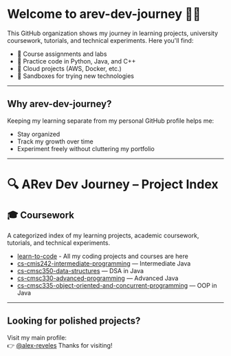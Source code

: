 # Welcome to arev-dev-journey 👨‍💻
This GitHub organization shows my journey in learning projects, university coursework, tutorials, and technical experiments.
Here you'll find:
- 🔹 Course assignments and labs
- 🔹 Practice code in Python, Java, and C++
- 🔹 Cloud projects (AWS, Docker, etc.)
- 🔹 Sandboxes for trying new technologies
---
## Why arev-dev-journey?
Keeping my learning separate from my personal GitHub profile helps me:
- Stay organized
- Track my growth over time
- Experiment freely without cluttering my portfolio
---
# 🔍 ARev Dev Journey – Project Index
## 🎓 Coursework
A categorized index of my learning projects, academic coursework, tutorials, and technical experiments.
- [learn-to-code](https://github.com/arev-dev-journey/learn-to-code) - All my coding projects and courses are here
- [cs-cmis242-intermediate-programming](https://github.com/arev-dev-journey/cs-cmis242-intermediate-programaming) — Intermediate Java
- [cs-cmsc350-data-structures](https://github.com/arev-dev-journey/cs-cmsc350-data-structures) — DSA in Java
- [cs-cmsc330-advanced-programming](https://github.com/arev-dev-journey/cs-cmsc330-advanced-programming) — Advanced Java
- [cs-cmsc335-object-oriented-and-concurrent-programming](https://github.com/arev-dev-journey/cs-cmsc335-object-oriented-and-concurrent-programming) — OOP in Java
---
## Looking for polished projects?
Visit my main profile:  
👉 [@alex-reveles](https://github.com/alex-reveles)
Thanks for visiting!
